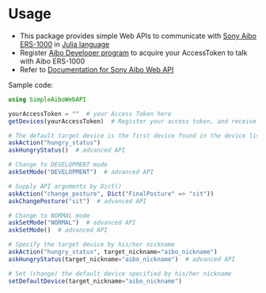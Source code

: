 # Usage

- This package provides simple Web APIs to communicate with [Sony Aibo ERS-1000](https://electronics.sony.com/aibo/p/ers1000) in [Julia language](https://julialang.org/)
- Register [Aibo Developer program](https://us.aibo.com/developer/) to acquire your AccessToken to talk with Aibo ERS-1000
- Refer to [Documentation for Sony Aibo Web API](https://developer.aibo.com/us/docs)

Sample code:
```julia
using SimpleAiboWebAPI

yourAccessToken = ""  # your Access Token here
getDevices(yourAccessToken)  # Register your access token, and receive device list

# The default target device is the first device found in the device list.
askAction("hungry_status")
askHungryStatus()  # advanced API

# Change to DEVELOPMENT mode
askSetMode("DEVELOPMENT")  # advanced API

# Supply API arguments by Dict()
askAction("change_posture", Dict("FinalPosture" => "sit"))
askChangePosture("sit")  # advanced API

# Change to NORMAL mode
askSetMode("NORMAL")  # advanced API
askSetMode()  # advanced API

# Specify the target device by his/her nickname
askAction("hungry_status", target_nickname="aibo_nickname")
askHungryStatus(target_nickname="aibo_nickname")  # advanced API

# Set (change) the default device specified by his/her nickname
setDefaultDevice(target_nickname="aibo_nickname")
```

